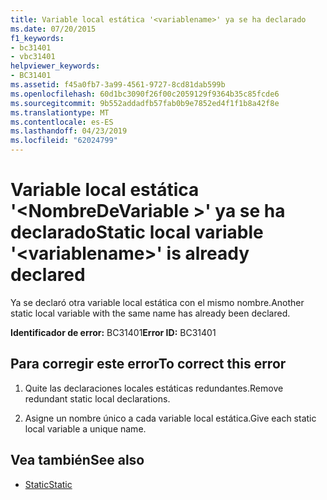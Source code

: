 ```yaml
---
title: Variable local estática '<variablename>' ya se ha declarado
ms.date: 07/20/2015
f1_keywords:
- bc31401
- vbc31401
helpviewer_keywords:
- BC31401
ms.assetid: f45a0fb7-3a99-4561-9727-8cd81dab599b
ms.openlocfilehash: 60d1bc3090f26f00c2059129f9364b35c85fcde6
ms.sourcegitcommit: 9b552addadfb57fab0b9e7852ed4f1f1b8a42f8e
ms.translationtype: MT
ms.contentlocale: es-ES
ms.lasthandoff: 04/23/2019
ms.locfileid: "62024799"
---
```

# <a name="static-local-variable-variablename-is-already-declared"></a><span data-ttu-id="39a77-102">Variable local estática '\<NombreDeVariable >' ya se ha declarado</span><span class="sxs-lookup"><span data-stu-id="39a77-102">Static local variable '\<variablename>' is already declared</span></span>
<span data-ttu-id="39a77-103">Ya se declaró otra variable local estática con el mismo nombre.</span><span class="sxs-lookup"><span data-stu-id="39a77-103">Another static local variable with the same name has already been declared.</span></span>  
  
 <span data-ttu-id="39a77-104">**Identificador de error:** BC31401</span><span class="sxs-lookup"><span data-stu-id="39a77-104">**Error ID:** BC31401</span></span>  
  
## <a name="to-correct-this-error"></a><span data-ttu-id="39a77-105">Para corregir este error</span><span class="sxs-lookup"><span data-stu-id="39a77-105">To correct this error</span></span>  
  
1. <span data-ttu-id="39a77-106">Quite las declaraciones locales estáticas redundantes.</span><span class="sxs-lookup"><span data-stu-id="39a77-106">Remove redundant static local declarations.</span></span>  
  
2. <span data-ttu-id="39a77-107">Asigne un nombre único a cada variable local estática.</span><span class="sxs-lookup"><span data-stu-id="39a77-107">Give each static local variable a unique name.</span></span>  
  
## <a name="see-also"></a><span data-ttu-id="39a77-108">Vea también</span><span class="sxs-lookup"><span data-stu-id="39a77-108">See also</span></span>

- [<span data-ttu-id="39a77-109">Static</span><span class="sxs-lookup"><span data-stu-id="39a77-109">Static</span></span>](../../visual-basic/language-reference/modifiers/static.md)
